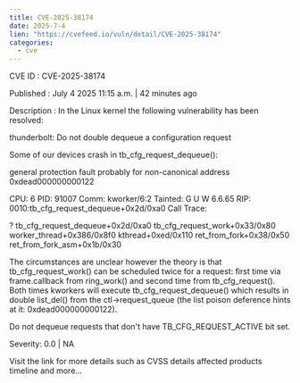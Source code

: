 ```yaml
--- 
title: CVE-2025-38174
date: 2025-7-4
lien: "https://cvefeed.io/vuln/detail/CVE-2025-38174"
categories:
  - cve
---
```


CVE ID : CVE-2025-38174

Published :  July 4
2025
11:15 a.m. | 42 minutes ago

Description : In the Linux kernel
the following vulnerability has been resolved:

thunderbolt: Do not double dequeue a configuration request

Some of our devices crash in tb_cfg_request_dequeue():

 general protection fault
probably for non-canonical address 0xdead000000000122

 CPU: 6 PID: 91007 Comm: kworker/6:2 Tainted: G U W 6.6.65
 RIP: 0010:tb_cfg_request_dequeue+0x2d/0xa0
 Call Trace:
 
 ? tb_cfg_request_dequeue+0x2d/0xa0
 tb_cfg_request_work+0x33/0x80
 worker_thread+0x386/0x8f0
 kthread+0xed/0x110
 ret_from_fork+0x38/0x50
 ret_from_fork_asm+0x1b/0x30

The circumstances are unclear
however
the theory is that
tb_cfg_request_work() can be scheduled twice for a request:
first time via frame.callback from ring_work() and second
time from tb_cfg_request().  Both times kworkers will execute
tb_cfg_request_dequeue()
which results in double list_del()
from the ctl->request_queue (the list poison deference hints
at it: 0xdead000000000122).

Do not dequeue requests that don't have TB_CFG_REQUEST_ACTIVE
bit set.

Severity: 0.0 | NA

Visit the link for more details
such as CVSS details
affected products
timeline
and more...
